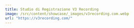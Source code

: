 ```yaml
---
title: Studio di Registrazione V3 Recording
image: /src/content/showcase/_images/v3recording.com.webp
url: "https://v3recording.com/"
---
```

